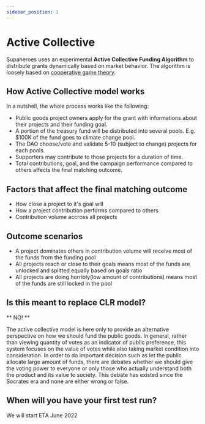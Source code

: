 ```yaml
---
sidebar_position: 1
---
```


# Active Collective

Supaheroes uses an experimental **Active Collective Funding Algorithm** to distribute grants dynamically based on market behavior. The algorithm is loosely based on [cooperative game theory](https://en.wikipedia.org/wiki/Cooperative_game_theory).

## How Active Collective model works

In a nutshell, the whole process works like the following:

- Public goods project owners apply for the grant with informations about their projects and their funding goal.
- A portion of the treasury fund will be distributed into several pools. E.g. $100K of the fund goes to climate change pool.
- The DAO choose/vote and validate 5-10 (subject to change) projects for each pools.
- Supporters may contribute to those projects for a duration of time.
- Total contributions, goal, and the campaign performance compared to others affects the final matching outcome.

## Factors that affect the final matching outcome

- How close a project to it's goal will
- How a project contribution performs compared to others
- Contribution volume accross all projects

## Outcome scenarios

- A project dominates others in contribution volume will receive most of the funds from the funding pool
- All projects reach or close to their goals means most of the funds are unlocked and splitted equally based on goals ratio
- All projects are doing horribly(low amount of contributions) means most of the funds are still locked in the pool

## Is this meant to replace CLR model?

** NO! **

The active collective model is here only to provide an alternative perspective on how we should fund the public goods. In general, rather than viewing quantity of votes as an indicator of public preference, this system focuses on the value of votes while also taking market condition into consideration. In order to do important decision such as let the public allocate large amount of funds, there are debates whether we should give the voting power to everyone or only those who actually understand both the product and its value to society. This debate has existed since the Socrates era and none are either wrong or false.


## When will you have your first test run?

We will start ETA June 2022


